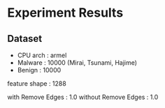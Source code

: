 # Experiment Results

## Dataset

- CPU arch : armel
- Malware : 10000 (Mirai, Tsunami, Hajime)
- Benign : 10000

feature shape : 1288

with Remove Edges : 1.0
without Remove Edges : 1.0




